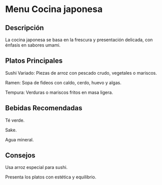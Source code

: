 # Menu Cocina japonesa

## Descripción
La cocina japonesa se basa en la frescura y presentación delicada, con énfasis en sabores umami.

## Platos Principales
Sushi Variado: Piezas de arroz con pescado crudo, vegetales o mariscos.

Ramen: Sopa de fideos con caldo, cerdo, huevo y algas.

Tempura: Verduras o mariscos fritos en masa ligera.

## Bebidas Recomendadas
Té verde.

Sake.

Agua mineral.

## Consejos
Usa arroz especial para sushi.

Presenta los platos con estética y equilibrio.




